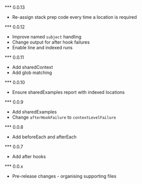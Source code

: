 *** 0.0.13
* Re-assign stack prep code every time a location is required

*** 0.0.12
* Improve named `subject` handling
* Change output for after hook failures
* Enable line and indexed runs

*** 0.0.11
* Add sharedContext
* Add glob matching

*** 0.0.10
* Ensure sharedExamples report with indexed locations

*** 0.0.9
* Add sharedExamples
* Change `afterHookFailure` to `contextLevelFailure`

*** 0.0.8
* Add beforeEach and afterEach

*** 0.0.7
* Add after hooks

*** 0.0.x
* Pre-release changes - organising supporting files